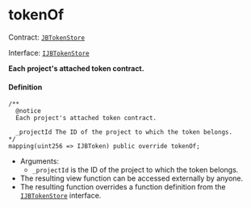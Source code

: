 # tokenOf

Contract: [`JBTokenStore`](/api/contracts/jbtokenstore/README.md)​‌

Interface: [`IJBTokenStore`](/api/interfaces/ijbtokenstore.md)

**Each project's attached token contract.**

#### Definition

```
/**
  @notice
  Each project's attached token contract.

  _projectId The ID of the project to which the token belongs.
*/
mapping(uint256 => IJBToken) public override tokenOf;
```

* Arguments:
  * `_projectId` is the ID of the project to which the token belongs.
* The resulting view function can be accessed externally by anyone.
* The resulting function overrides a function definition from the [`IJBTokenStore`](/api/interfaces/ijbtokenstore.md) interface.
